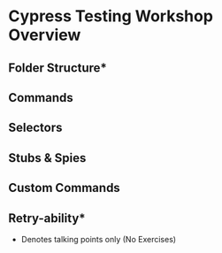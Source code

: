 # Cypress Testing Workshop Overview


## Folder Structure*

## Commands

## Selectors

## Stubs & Spies

## Custom Commands

## Retry-ability*




* Denotes talking points only (No Exercises)
